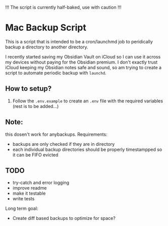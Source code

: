 !!! The script is currently half-baked, use with caution !!!

# Mac Backup Script

This is a script that is intended to be a cron/launchmd job to peridically backup a directory to another directory.

I recently started saving my Obsidian Vault on iCloud so I can use it across my devices without paying for the Obsidian premium. I don't exactly trust iCloud keeping my Obsidian notes safe and sound, so am trying to create a script to automate periodic backup with `launchd`.

## How to setup?

1. Follow the `.env.example` to create an `.env` file with the required variables
   (rest is to be added...)

## Note:

this dosen't work for anybackups. Requirements:

- backups are only checked if they are in directory
- each individual backup directories should be properly timestampped so it can be FIFO evicted

## TODO

- try-catch and error logging
- improve readme
- make it testable
- write tests

Long term goal:

- Create diff based backups to optimize for space?
